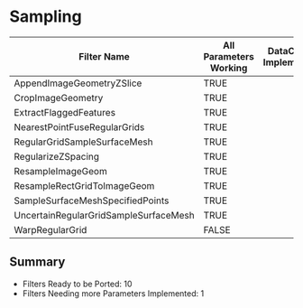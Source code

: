 # Sampling #

|  Filter Name | All Parameters Working | DataCheck Implemented | Execute Implemented | Documentation Implemented |
|--------------|------------------------|-----------------------|---------------------|---------------------------|
| AppendImageGeometryZSlice | TRUE  | | | |
| CropImageGeometry | TRUE  | | | |
| ExtractFlaggedFeatures | TRUE  | | | |
| NearestPointFuseRegularGrids | TRUE  | | | |
| RegularGridSampleSurfaceMesh | TRUE  | | | |
| RegularizeZSpacing | TRUE  | | | |
| ResampleImageGeom | TRUE  | | | |
| ResampleRectGridToImageGeom | TRUE  | | | |
| SampleSurfaceMeshSpecifiedPoints | TRUE  | | | |
| UncertainRegularGridSampleSurfaceMesh | TRUE  | | | |
| WarpRegularGrid | FALSE  | | | |


## Summary ##

+ Filters Ready to be Ported: 10
+ Filters Needing more Parameters Implemented: 1
